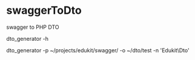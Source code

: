 # swaggerToDto
swagger to PHP DTO

dto_generator -h

dto_generator -p ~/projects/edukit/swagger/ -o ~/dto/test -n 'Edukit\Dto'                                         